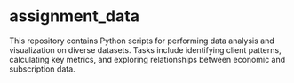 # assignment_data
This repository contains Python scripts for performing data analysis and visualization on diverse datasets. Tasks include identifying client patterns, calculating key metrics, and exploring relationships between economic and subscription data.
